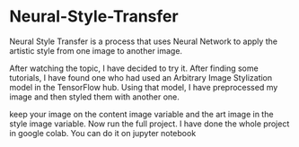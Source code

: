 # Neural-Style-Transfer

Neural Style Transfer is a process that uses Neural Network to apply the artistic style from one image to another image.

After watching the topic, I have decided to try it. After finding some tutorials, I have found one who had used an Arbitrary Image Stylization model in the TensorFlow hub. Using that model, I have preprocessed my image and then styled them with another one.

keep your image on the content image variable and the art image in the style image variable. Now run the full project. I have done the whole project in google colab. You can do it on jupyter notebook
